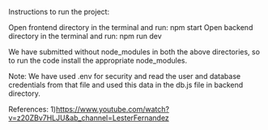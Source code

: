 Instructions to run the project:

Open frontend directory in the terminal and run: npm start
Open backend directory in the terminal and run: npm run dev

We have submitted without node_modules in both the above directories, so to run the code install the appropriate node_modules. 

Note: We have used .env for security and read the user and database credentials from that file and used this data in the db.js file in backend directory.

References:
1)https://www.youtube.com/watch?v=z20ZBv7HLJU&ab_channel=LesterFernandez